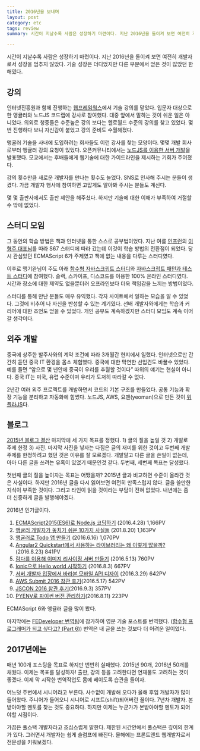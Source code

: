 ```yaml
---
title: 2016년을 보내며
layout: post
category: etc
tags: review
summary: 시간이 지날수록 사람은 성장하기 마련이다. 지난 2016년을 돌이켜 보면 여전히 개발자로서 성장을 멈추지 않았다. 기술 성장은 더디었지만 다른 부분에서 얻은 것이 많았던 한 해였다.

---
```


시간이 지날수록 사람은 성장하기 마련이다. 지난 2016년을 돌이켜 보면 여전히 개발자로서 성장을 멈추지 않았다. 기술 성장은 더디었지만 다른 부분에서 얻은 것이 많았던 한 해였다.

## 강의

인터넷진흥원과 함께 진행하는 [웹프레임웍스](http://webframeworks.kr)에서 기술 강의를 맡았다. 입문자 대상으로한 앵귤러와 노드JS 코드랩에 강사로 참여했다. 대중 앞에서 말하는 것이 쉬운 일은 아니었다. 의외로 청중들은 수준높은 강의 보다는 헬로월드 수준의 강의를 찾고 있었다. 몇 번 진행하다 보니 자신감이 붙었고 강의 준비도 수월해졌다.

앵귤러 기술을 사내에 도입하려는 회사들도 이런 강사를 찾는 모양이다. 몇몇 개발 회사로부터 앵귤러 강의 요청이 있었다. 오픈커뮤니티에서는 [노드JS를 이용한 서버 개발](http://open.egovframe.kr/cop/bbs/selectBoardArticle.do?bbsId=BBSMSTR_000000000014&nttId=18774)을 발표했다. 모교에서는  후배들에게 웹기술에 대한 가이드라인을 제시하는 기회가 주어졌다.

강의 횟수만큼 새로운 개발자를 만나는 횟수도 늘었다. SNS로 인사해 주시는 분들이 생겼다. 가끔 개발자 행사에 참여하면 고맙게도 알아봐 주시는 분들도 계신다.

몇 몇 출판사에서도 출판 제안을 해주셨다. 하지만 기술에 대한 이해가 부족하여 거절할 수 밖에 없었다.

## 스터디 모임
그 동안의 학습 방법은 책과 인터넷을 통한 스스로 공부법이었다. 지난 여름 [인프런](https://www.inflearn.com)의 [이형주 대표님](http://www.hodoogwaja.com)를 따라 S67 스터디에 따라 갔는데 이것이 학습 방법의 전환점이 되었다. 당시 관심있던 ECMAScript 6가 주제였고 책에 없는 내용을 다루는 스터디였다.  

이후로 맹기완님이 주도 아래 [함수형 자바스크립트 스터디](https://github.com/projectBS/functionalstudy)와 [자바스크립트 패턴과 테스트 스터디](http://www.yes24.com/24/Goods/33211518?Acode=101)에 참여했다. 슬랙, 스카이프, 디스코드를 이용한 100% 온라인 스터디였다. 시간과 장소에 대한 제약도 없을뿐더러 오프라인보다 더욱 책임감을 느끼는 방법이었다.

스터디를 통해 만난 분들도 매우 유익했다. 각자 사이트에서 일하는 모습을 알 수 있었다. 그것에  비추어 나 자신을 반성할 수 있는 계기였다. 선배 개발자와에게는 학습과 커리어에 대한 조언도 얻을 수 있었다. 개인 공부도 계속하겠지만 스터디 모임도 계속 이어갈 생각이다.

## 외주 개발
중국에 상주한 발주사와의 계약 조건에 따라 3개월간 현지에서 일했다. 인터넷으로만 간간히 듣던 중국 IT 환경을 몸소 체험했다. 중국에 대한 막연한 선입견도 바꿀수 있었다. 예를 들면 “앞으로 몇 년안에 중국이 우리를 추월할 것이다” 따위의 얘기는 현실이 아니다. 중국 IT는 미국, 유렵 수준이며 우리가 도저히 따라갈 수 없다.

2년간 여러 외주 프로젝트를 개발하면서 코드의 기본 구조를 만들었다. 공통 기능과 확장 기능을 분리하고  자동화에 힘썼다. 노드JS, AWS, 요맨(yeoman)으로 만든 것이 [위플라JS](https://github.com/WePlanet/generator-weplajs)다.

## 블로그
[2015년 블로그 결산](/2015-블로그-결산) 마지막에 세 가지 목표를 정했다. 1) 글의 질을 높일 것 2) 개발로 주제 한정  3) 사진. 마지막 사진을 넣자는 다짐은 글의 재미를 위한 것이고 두번째 개발 주제를 한정하려고 했던 것은 이유를 잘 모르겠다. 개발말고 다른 글을 쓴일이 없는데, 아마 다른 글을 쓰려는 유혹이 있었기 때문인것 같다. 두번째, 세번째 목표는 달성했다.

첫번째 글의 질을 높이자는 목표는 어땠을까? 2015년 글과 비교하면 수준이 올라간 것은 사실이다. 하지만 2016년 글을 다시 읽어보면 여전히 만족스럽지 않다. 글을 쓸만한 지식이 부족한 것이다. 그리고 타인이 읽을 것이라는 부담이 전혀 없었다. 내년에는 좀 더 신중하게 글을 발행해야겠다.

2016년 인기글이다.

1. [ECMAScript2015(ES6)로 Node.js 코딩하기](http://blog.jeonghwan.net/2016/04/28/es6.html) (2016.4.28) 1,166PV
2. [앵귤러 개발자가 놓치기 쉬운 10가지 사실들](http://blog.jeonghwan.net/2016/08/20/angular-facts-easy-to-miss.html) (201.8.20) 1,163PV
3. [앵귤러로 Todo 앱 만들기](http://blog.jeonghwan.net/lectures/todomvc-angular/1/) (2016.6.16) 1,070PV
4. [Angular2 Quickstart에서 사용하는 라이브러리는 왜 이렇게 많을까?](http://blog.jeonghwan.net/2016/08/23/about-angular2-quickstart-libraries.html) (2016.8.23) 841PV
5. [람다를 이용해 이미지 리사이징 서버 만들기](http://blog.jeonghwan.net/2016/05/13/image-resizing-with-lambda.html) (2016.5.13) 760PV
6. [Ionic으로 Hello world 시작하기](http://blog.jeonghwan.net/2016/08/03/ionic-hello-world.html) (2016.8.3) 667PV
7. [서버 개발자 입장에서 바라본 모바일 API 디자이](http://blog.jeonghwan.net/2016/03/29/mobile-rest-api.html) (2016.3.29) 642PV
8. [AWS Submit 2016 참관 후기](http://blog.jeonghwan.net/2016/05/17/aws-submit-2016.html)(2016.5.17) 542PV
9. [JSCON 2016 참관 후기](http://blog.jeonghwan.net/2016/09/03/jscon2016.html)(2016.9.3) 357PV
10. [PYENV로 파이썬 버전 관리하기](http://blog.jeonghwan.net/2016/08/11/pyenv.html)(2016.8.11) 223PV

ECMAScript 6와 앵귤러 글을 많이 봤다.

마지막에는 [FEDeveloper 번역팀](https://github.com/FEDevelopers/tech.description/wiki/번역-문서)에 참가하여 영문 기술 포스트를 번역했다. ([함수형 프로그래머가 되고 싶다고? (Part 6)](https://github.com/FEDevelopers/tech.description/wiki/함수형-프로그래머가-되고-싶다고%3F-(Part-6))) 번역은 내 글을 쓰는 것보다 더 어려운 일이었다.

## 2017년에는
매년 100개 포스팅을 목표로 하지만 번번히 실패했다. 2015년 90개, 2016년 50개를 채웠다. 이제는 목표를 달성하자! 출판, 강의 등을 고려한다면 연재물도 고려하는 것이 좋겠다. 이제 막 시작한 번역작업도 몸에 베이도록 습관을 들이자.

어느덧 주변에서 시니어라고 부른다. 사수없이 개발해 오다가 올해 후임 개발자가 많이 들어왔다. 주니어가 들어오니 시니어로 시프트(shift)되어버린 꼴이다. 7년차 개발자. 본받아야할 멘토를 찾는 것도 중요하다. 하지만 이제는 누군가가 본받아야할 멘토가 되어야할 시점이다.

가끔은 풀스택 개발자라고 조심스럽게 말한다. 제한된 시간안에서 풀스택은 깊이의 한계가 있다. 그러면서 개발자는 쉽게 슬럼프에 빠진다. 올해에는 프론트엔드 웹개발자로서 전문성을 키워보겠다.
